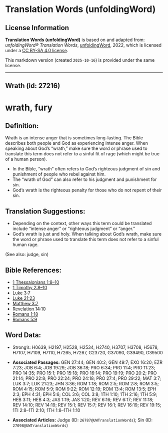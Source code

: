 # Translation Words (unfoldingWord)

## License Information

**Translation Words (unfoldingWord)** is based on and adapted from: _unfoldingWord® Translation Words_, [unfoldingWord](https://unfoldingword.org/utw), 2022, which is licensed under a [CC BY-SA 4.0 license](https://creativecommons.org/licenses/by-sa/4.0/legalcode.en).

This markdown version (created `2025-10-16`) is provided under the same license.



--------------------------------

## Wrath (id: 27216)

wrath, fury
===========

Definition:
-----------

Wrath is an intense anger that is sometimes long\-lasting. The Bible describes both people and God as experiencing intense anger. When speaking about God’s “wrath,” make sure the word or phrase used to translate this term does not refer to a sinful fit of rage (which might be true of a human person).

* In the Bible, “wrath” often refers to God’s righteous judgment of sin and punishment of people who rebel against him.
* The “wrath of God” can also refer to his judgment and punishment for sin.
* God’s wrath is the righteous penalty for those who do not repent of their sin.

Translation Suggestions:
------------------------

* Depending on the context, other ways this term could be translated include “intense anger” or “righteous judgment” or “anger.”
* God’s wrath is just and holy. When talking about God’s wrath, make sure the word or phrase used to translate this term does not refer to a sinful human rage.

(See also: judge, sin)

Bible References:
-----------------

* [1 Thessalonians 1:8–10](https://ref.ly/1Thess1:8-1Thess1:10)
* [1 Timothy 2:8–10](https://ref.ly/1Tim2:8-1Tim2:10)
* [Luke 3:7](https://ref.ly/Luke3:7)
* [Luke 21:23](https://ref.ly/Luke21:23)
* [Matthew 3:7](https://ref.ly/Matt3:7)
* [Revelation 14:10](https://ref.ly/Rev14:10)
* [Romans 1:18](https://ref.ly/Rom1:18)
* [Romans 5:9](https://ref.ly/Rom5:9)

Word Data:
----------

* Strong’s: H0639, H2197, H2528, H2534, H2740, H3707, H3708, H5678, H7107, H7109, H7110, H7265, H7267, G23720, G37090, G39490, G39500

* **Associated Passages:** GEN 27:44; GEN 40:2; GEN 49:7; EXO 16:20; EZR 7:23; JOB 6:4; JOB 19:29; JOB 36:18; PRO 6:34; PRO 11:4; PRO 11:23; PRO 14:35; PRO 15:1; PRO 15:18; PRO 16:14; PRO 19:19; PRO 20:2; PRO 21:14; PRO 22:8; PRO 22:24; PRO 24:18; PRO 27:4; PRO 29:22; MAT 3:7; LUK 3:7; LUK 21:23; JHN 3:36; ROM 1:18; ROM 2:5; ROM 2:8; ROM 3:5; ROM 4:15; ROM 5:9; ROM 9:22; ROM 12:19; ROM 13:4; ROM 13:5; EPH 2:3; EPH 4:31; EPH 5:6; COL 3:6; COL 3:8; 1TH 1:10; 1TH 2:16; 1TH 5:9; HEB 3:11; HEB 4:3; JAS 1:19; JAS 1:20; REV 6:16; REV 6:17; REV 11:18; REV 14:10; REV 14:19; REV 15:1; REV 15:7; REV 16:1; REV 16:19; REV 19:15; 1TI 2:8–1TI 2:10; 1TH 1:8–1TH 1:10
* **Associated Articles:** Judge (ID: `26787@UWTranslationWords`); Sin (ID: `27098@UWTranslationWords`)

